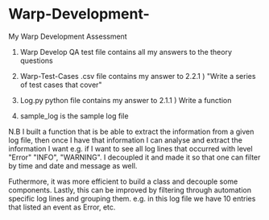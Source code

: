 # Warp-Development-
My Warp Development Assessment 

1. Warp Develop QA test file contains all my answers to the theory questions

2. Warp-Test-Cases .csv file contains my answer to 2.2.1 ) "Write a series of test cases that cover"

3. Log.py python file contains my answer to 2.1.1 ) Write a function

4. sample_log is the sample log file

N.B I built a function that is be able to extract the information from a given log file, then once I have that information I can analyse and extract the information I want e.g. if I want to see all log lines that occurred with level "Error" "INFO", "WARNING". I decoupled it and made it so that one can filter by time and date and message as well.

Futhermore, it was more efficient to build a class and decouple some components. Lastly, this can be improved by filtering through automation specific log lines and grouping them. e.g. in this log file we have 10 entries that listed an event as Error, etc. 
